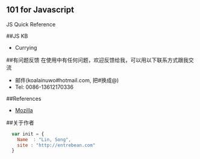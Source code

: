 ## 101 for Javascript
JS Quick Reference

##JS KB

* Currying

##有问题反馈
在使用中有任何问题，欢迎反馈给我，可以用以下联系方式跟我交流

* 邮件(koalainuwo#hotmail.com, 把#换成@)
* Tel: 0086-13612170336

##References

* [Mozilla](http://www.mozilla.com/) 

##关于作者

```javascript
  var init = {
    Name  : "Lin, Song",
    site : "http://entrebean.com"
  }
```
